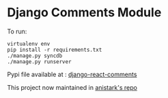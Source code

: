 # Django Comments Module

To run:

```
virtualenv env
pip install -r requirements.txt
./manage.py syncdb
./manage.py runserver
```

Pypi file available at : [django-react-comments](https://pypi.python.org/pypi?%3Aaction=display&name=django-react-comments&version=0.0.2)

This project now maintained in [anistark's repo](https://github.com/anistark/django-react-comments)

